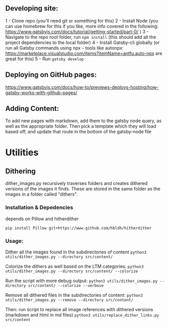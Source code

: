 ## Developing site:

1 - Clone repo (you'll need git or something for this)
2 - Install Node (you can use homebrew for this if you like, more info covered in the following: https://www.gatsbyjs.com/docs/tutorial/getting-started/part-0/ )
3 - Navigate to the repo root folder, run `npm install` (this should add all the project dependencies to the local folder)
4 - Install Gatsby-cli globally (or run all Gatsby commands using npx – tools like autonpx: https://marketplace.visualstudio.com/items?itemName=antfu.auto-npx are great for this)
5 - Run `gatsby develop`
 

## Deploying on GitHub pages:

https://www.gatsbyjs.com/docs/how-to/previews-deploys-hosting/how-gatsby-works-with-github-pages/


## Adding Content:

To add new pages with markdown, add them to the gatsby node query, as well as the appropriate folder. Then pick a template which they will load based off, and update that route in the bottom of the gatsby-node file


# Utilities

## Dithering

dither_images.py recursively traverses folders and creates dithered versions of the images it finds. These are stored in the same folder as the images in a folder called "dithers".

### Installation & Depedencies

depends on Pillow and hitherdither

`pip install Pillow git+https://www.github.com/hbldh/hitherdither`

### Usage:

Dither all the images found in the subdirectories of content `python3 utils/dither_images.py --directory src/content/`

Colorize the dithers as well based on the LTM categories: `python3 utils/dither_images.py --directory src/content/ --colorize`

Run the script with more debug output: `python3 utils/dither_images.py --directory src/content/ --colorize --verbose`

Remove all dithered files in the subdirectories of content: `python3 utils/dither_images.py --remove --directory src/content/`

Then: run script to replace all image references with dithered versions (markdown and html in md files) `python3 utils/replace_dither_links.py src/content`